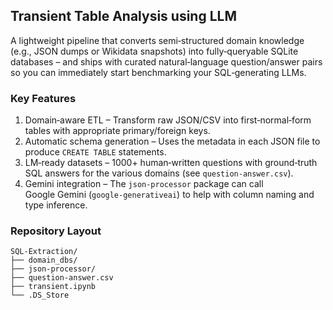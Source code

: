 ## Transient Table Analysis using LLM
A lightweight pipeline that converts semi‑structured domain knowledge (e.g., JSON dumps or Wikidata snapshots) into fully‑queryable SQLite databases – and ships with curated natural‑language question/answer pairs so you can immediately start benchmarking your SQL‑generating LLMs.
### Key Features
1. Domain‑aware ETL – Transform raw JSON/CSV into first‑normal‑form tables with appropriate primary/foreign keys.
2. Automatic schema generation – Uses the metadata in each JSON file to produce `CREATE TABLE` statements.
3. LM‑ready datasets – 1000+ human‑written questions with ground‑truth SQL answers for the various domains (see `question‑answer.csv`).
4. Gemini integration – The `json‑processor` package can call Google Gemini (`google‑generativeai`) to help with column naming and type inference.

### Repository Layout
```
SQL-Extraction/
├── domain_dbs/               
├── json-processor/       
├── question-answer.csv       
├── transient.ipynb       
└── .DS_Store
```
